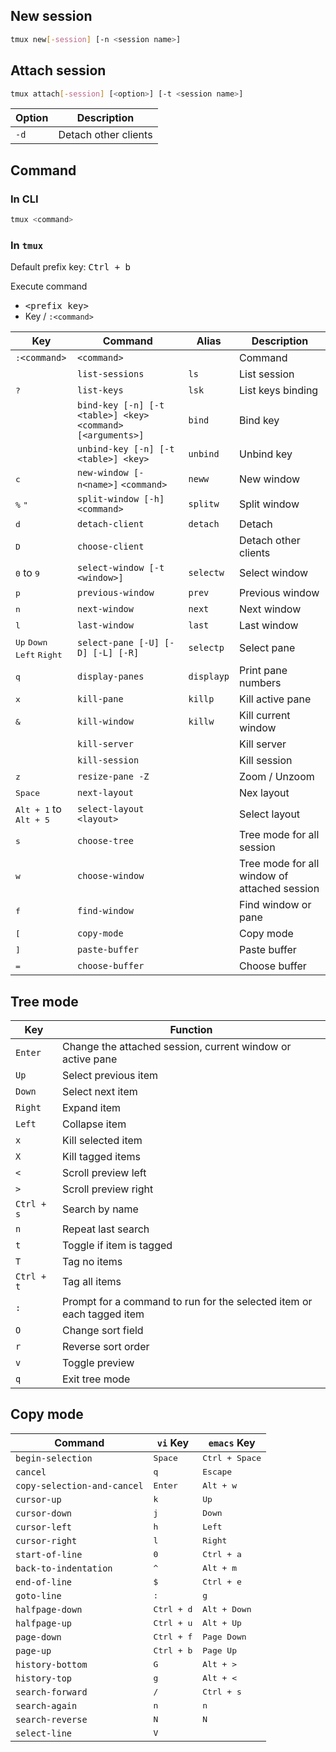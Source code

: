 ## New session

```bash
tmux new[-session] [-n <session name>]
```

## Attach session

```bash
tmux attach[-session] [<option>] [-t <session name>]
```

| Option | Description |
| - | - |
| `-d` | Detach other clients |

## Command

### In CLI

```bash
tmux <command>
```

### In `tmux`

Default prefix key: <kbd>Ctrl + b</kbd>

Execute command
- <kbd>&lt;prefix key&gt;</kbd>
- Key / `:<command>`

| Key | Command | Alias | Description |
| - | - | - | - |
| <kbd>:</kbd>`<command>` | `<command>` |  | Command |
|  | `list-sessions` | `ls` | List session |
| <kbd>?</kbd> | `list-keys` | `lsk` | List keys binding |
|  | `bind-key [-n] [-t <table>] <key> <command> [<arguments>]` | `bind` | Bind key |
|  | `unbind-key [-n] [-t <table>] <key>` | `unbind` | Unbind key |
| <kbd>c</kbd> | `new-window [-n<name>]` `<command>` | `neww` | New window |
| <kbd>%</kbd> <kbd>"</kbd> | `split-window [-h] <command>` | `splitw` | Split window
| <kbd>d</kbd> | `detach-client` | `detach` | Detach |
| <kbd>D</kbd> | `choose-client` |  | Detach other clients |
| <kbd>0</kbd> to <kbd>9</kbd> | `select-window [-t <window>]` | `selectw` | Select window |
| <kbd>p</kbd> | `previous-window` | `prev` | Previous window |
| <kbd>n</kbd> | `next-window` | `next` | Next window |
| <kbd>l</kbd> | `last-window` | `last` | Last window |
| <kbd>Up</kbd> <kbd>Down</kbd> <kbd>Left</kbd> <kbd>Right</kbd> | `select-pane [-U] [-D] [-L] [-R]` | `selectp` | Select pane |
| <kbd>q</kbd> | `display-panes` | `displayp` | Print pane numbers |
| <kbd>x</kbd> | `kill-pane` | `killp` | Kill active pane |
| <kbd>&</kbd> | `kill-window` | `killw` | Kill current window |
|  | `kill-server` |  | Kill server |
|  | `kill-session` |  | Kill session |
| <kbd>z</kbd> | `resize-pane -Z` |  | Zoom / Unzoom |
| <kbd>Space</kbd> | `next-layout` |  | Nex layout |
| <kbd>Alt + 1</kbd> to <kbd>Alt + 5</kbd> | `select-layout <layout>` |  | Select layout |
| <kbd>s</kbd> | `choose-tree` |  | Tree mode for all session |
| <kbd>w</kbd> | `choose-window` |  | Tree mode for all window of attached session |
| <kbd>f</kbd> | `find-window` |  | Find window or pane |
| <kbd>[</kbd> | `copy-mode` |  | Copy mode |
| <kbd>]</kbd> | `paste-buffer` |  | Paste buffer |
| <kbd>=</kbd> | `choose-buffer` |  | Choose buffer |

## Tree mode

| Key | Function |
| - | - |
| `Enter` | Change the attached session, current window or active pane |
| `Up` | Select previous item |
| `Down` | Select next item |
| `Right` | Expand item |
| `Left` | Collapse item |
| `x` | Kill selected item |
| `X` | Kill tagged items |
| `<` | Scroll preview left |
| `>` | Scroll preview right |
| `Ctrl + s` | Search by name |
| `n` | Repeat last search |
| `t` | Toggle if item is tagged |
| `T` | Tag no items |
| `Ctrl + t` | Tag all items |
| `:` | Prompt for a command to run for the selected item or each tagged item |
| `O` | Change sort field |
| `r` | Reverse sort order |
| `v` | Toggle preview |
| `q` | Exit tree mode |

## Copy mode

| Command | `vi` Key | `emacs` Key |
| - | - | - |
| `begin-selection` | <kbd>Space</kbd> | <kbd>Ctrl + Space</kbd> |
| `cancel` | <kbd>q</kbd> | <kbd>Escape</kbd> |
| `copy-selection-and-cancel` | <kbd>Enter</kbd> | <kbd>Alt + w</kbd> |
| `cursor-up` | <kbd>k</kbd> | <kbd>Up</kbd> |
| `cursor-down` | <kbd>j</kbd> | <kbd>Down</kbd> |
| `cursor-left` | <kbd>h</kbd> | <kbd>Left</kbd> |
| `cursor-right` | <kbd>l</kbd> | <kbd>Right</kbd> |
| `start-of-line` | <kbd>0</kbd> | <kbd>Ctrl + a</kbd> |
| `back-to-indentation` | <kbd>^</kbd> | <kbd>Alt + m</kbd> |
| `end-of-line` | <kbd>$</kbd> | <kbd>Ctrl + e</kbd> |
| `goto-line` | <kbd>:</kbd> | <kbd>g</kbd> |
| `halfpage-down` | <kbd>Ctrl + d</kbd> | <kbd>Alt + Down</kbd> |
| `halfpage-up` | <kbd>Ctrl + u</kbd> | <kbd>Alt + Up</kbd> |
| `page-down` | <kbd>Ctrl + f</kbd> | <kbd>Page Down</kbd> |
| `page-up` | <kbd>Ctrl + b</kbd> | <kbd>Page Up</kbd> |
| `history-bottom` | <kbd>G</kbd> | <kbd>Alt + &gt;</kbd> |
| `history-top` | <kbd>g</kbd> | <kbd>Alt + &lt;</kbd> |
| `search-forward` | <kbd>/</kbd> | <kbd>Ctrl + s</kbd> |
| `search-again` | <kbd>n</kbd> | <kbd>n</kbd> |
| `search-reverse` | <kbd>N</kbd> | <kbd>N</kbd> |
| `select-line` | <kbd>V</kbd> |  |
